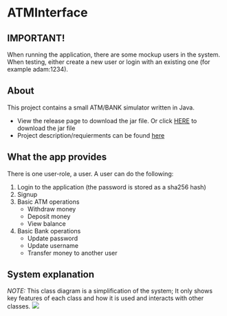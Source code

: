 # ATMInterface

## IMPORTANT!
When running the application, there are some mockup users in the system. When testing, either create a new user or login with an existing one (for example adam:1234).

## About
This project contains a small ATM/BANK simulator written in Java.

* View the release page to download the jar file. Or click [HERE](https://github.com/Novare-Potential/ATMInterface/tags) to download the jar file
* Project description/requierments can be found [here](https://docs.google.com/document/d/1iOUQwnx9qJl4euzYNNb8Taq0tCa4gK1a)

## What the app provides
There is one user-role, a user. A user can do the following:

1. Login to the application (the password is stored as a sha256 hash)
1. Signup
1. Basic ATM operations
    * Withdraw money
    * Deposit money
    * View balance
1. Basic Bank operations
    * Update password
    * Update username
    * Transfer money to another user
    
  
## System explanation
*NOTE:* This class diagram is a simplification of the system; It only shows key features of each class and how it is used and interacts with other classes. 
![](http://www.plantuml.com/plantuml/png/dLN1Sjis4BtZAtPo2LKdwjrjCucTIsVirXr5kTGzGEIIH0q27EpIgiRJVoy0SaM98rrwedRny7RVmmBwJAm33vrLfTL4yAYDWpTr0w_ULD35wC7xlbYfVzM4kDFk9I80FiAMC7ozWo5-wAUSUJ34Fs-Go7Zt2NJ9vXMda2BW1gO0h6-CApOSZ6ioWTCTVe0fqST2Un-gLTwpyzwYTa2cSTl-wgPwiFQtwon9KARm0nVI1etVBA_NvOjkC1DdWQFUhOH9twBsb7sQ2XqhZlbbOm2nZF3EcuJRE0RIbgTmTs3yyozeDRKvC_jG-gxN0SM8CYR3D_o7dqxqpeNabDuWqyWXfUodyUZ6_Csej45Ety9KluVj93CIBZe8g1apRZw6sV_-UYD_31WEyBPGL67loN2XEpyuNYrMzuRRAkZzOldLuFuf-DfOB4vpTzfgLyuv3jfHZK7yOlyXUttEDlILPXJ5WdMubzGvKBm-0PxRFm-K3Dd9J6rECiVPjFcYdMPg4uYBfHs6ldg7XPYRj62eTOdmfUJ8IgUiOgsmp6R-RnklE7RPdqjjRjdOv8yI47mStn8rZQgNK0Oc0_AQKkBT3oad0CacOAQVOt55gVHonSJCbH-x64xWOvo0IZdF2EnxyBKWRk5BlZAZ65qoPJ-1MmGw46CNVmO_DEspoqavUh_x6qjUmwyCXlBAz_l4--xn-_sxirApfbZCWTuHfqAPfCuxtwSEteDCrxurPNkX69JQfMRN4xt5cXD54dSBto9-b_pmpXwWrQwoc1iRXmw8iOVY8RtIFsvCuuP-1SykmX967W02lIoQkycbTvYgLya83xeiaKR-W9Jxc3sJ3dUUsNTnJOxi5kwzOsqSWROsxP0LqFaSSg4UG-t31PQ469K-7hq694B7HjieknJsPvUuEr-XXQIHM3DUR59EAOtASSW8VibchiT_jPMYjLpTw8V58WpE6TUiqisajPL_L50OYoLQfJx7dqDd_mC0)
